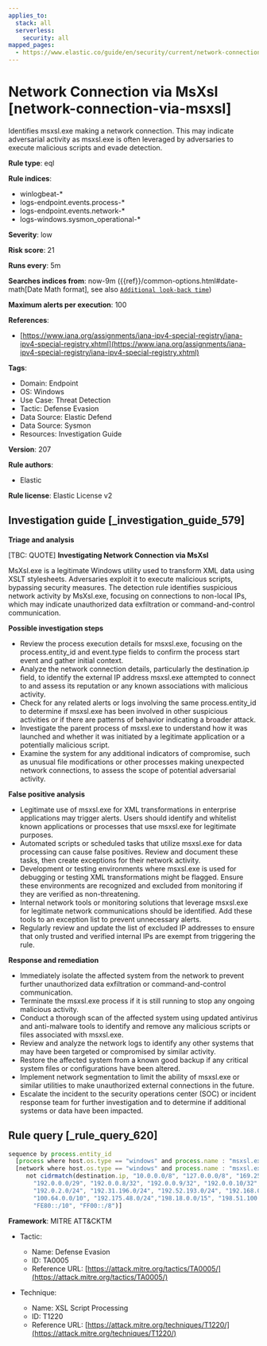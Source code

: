 ```yaml
---
applies_to:
  stack: all
  serverless:
    security: all
mapped_pages:
  - https://www.elastic.co/guide/en/security/current/network-connection-via-msxsl.html
---
```


# Network Connection via MsXsl [network-connection-via-msxsl]

Identifies msxsl.exe making a network connection. This may indicate adversarial activity as msxsl.exe is often leveraged by adversaries to execute malicious scripts and evade detection.

**Rule type**: eql

**Rule indices**:

* winlogbeat-*
* logs-endpoint.events.process-*
* logs-endpoint.events.network-*
* logs-windows.sysmon_operational-*

**Severity**: low

**Risk score**: 21

**Runs every**: 5m

**Searches indices from**: now-9m ({{ref}}/common-options.html#date-math[Date Math format], see also [`Additional look-back time`](docs-content://solutions/security/detect-and-alert/create-detection-rule.md#rule-schedule))

**Maximum alerts per execution**: 100

**References**:

* [https://www.iana.org/assignments/iana-ipv4-special-registry/iana-ipv4-special-registry.xhtml](https://www.iana.org/assignments/iana-ipv4-special-registry/iana-ipv4-special-registry.xhtml)

**Tags**:

* Domain: Endpoint
* OS: Windows
* Use Case: Threat Detection
* Tactic: Defense Evasion
* Data Source: Elastic Defend
* Data Source: Sysmon
* Resources: Investigation Guide

**Version**: 207

**Rule authors**:

* Elastic

**Rule license**: Elastic License v2

## Investigation guide [_investigation_guide_579]

**Triage and analysis**

[TBC: QUOTE]
**Investigating Network Connection via MsXsl**

MsXsl.exe is a legitimate Windows utility used to transform XML data using XSLT stylesheets. Adversaries exploit it to execute malicious scripts, bypassing security measures. The detection rule identifies suspicious network activity by MsXsl.exe, focusing on connections to non-local IPs, which may indicate unauthorized data exfiltration or command-and-control communication.

**Possible investigation steps**

* Review the process execution details for msxsl.exe, focusing on the process.entity_id and event.type fields to confirm the process start event and gather initial context.
* Analyze the network connection details, particularly the destination.ip field, to identify the external IP address msxsl.exe attempted to connect to and assess its reputation or any known associations with malicious activity.
* Check for any related alerts or logs involving the same process.entity_id to determine if msxsl.exe has been involved in other suspicious activities or if there are patterns of behavior indicating a broader attack.
* Investigate the parent process of msxsl.exe to understand how it was launched and whether it was initiated by a legitimate application or a potentially malicious script.
* Examine the system for any additional indicators of compromise, such as unusual file modifications or other processes making unexpected network connections, to assess the scope of potential adversarial activity.

**False positive analysis**

* Legitimate use of msxsl.exe for XML transformations in enterprise applications may trigger alerts. Users should identify and whitelist known applications or processes that use msxsl.exe for legitimate purposes.
* Automated scripts or scheduled tasks that utilize msxsl.exe for data processing can cause false positives. Review and document these tasks, then create exceptions for their network activity.
* Development or testing environments where msxsl.exe is used for debugging or testing XML transformations might be flagged. Ensure these environments are recognized and excluded from monitoring if they are verified as non-threatening.
* Internal network tools or monitoring solutions that leverage msxsl.exe for legitimate network communications should be identified. Add these tools to an exception list to prevent unnecessary alerts.
* Regularly review and update the list of excluded IP addresses to ensure that only trusted and verified internal IPs are exempt from triggering the rule.

**Response and remediation**

* Immediately isolate the affected system from the network to prevent further unauthorized data exfiltration or command-and-control communication.
* Terminate the msxsl.exe process if it is still running to stop any ongoing malicious activity.
* Conduct a thorough scan of the affected system using updated antivirus and anti-malware tools to identify and remove any malicious scripts or files associated with msxsl.exe.
* Review and analyze the network logs to identify any other systems that may have been targeted or compromised by similar activity.
* Restore the affected system from a known good backup if any critical system files or configurations have been altered.
* Implement network segmentation to limit the ability of msxsl.exe or similar utilities to make unauthorized external connections in the future.
* Escalate the incident to the security operations center (SOC) or incident response team for further investigation and to determine if additional systems or data have been impacted.


## Rule query [_rule_query_620]

```js
sequence by process.entity_id
  [process where host.os.type == "windows" and process.name : "msxsl.exe" and event.type == "start"]
  [network where host.os.type == "windows" and process.name : "msxsl.exe" and
     not cidrmatch(destination.ip, "10.0.0.0/8", "127.0.0.0/8", "169.254.0.0/16", "172.16.0.0/12", "192.0.0.0/24",
       "192.0.0.0/29", "192.0.0.8/32", "192.0.0.9/32", "192.0.0.10/32", "192.0.0.170/32", "192.0.0.171/32",
       "192.0.2.0/24", "192.31.196.0/24", "192.52.193.0/24", "192.168.0.0/16", "192.88.99.0/24", "224.0.0.0/4",
       "100.64.0.0/10", "192.175.48.0/24","198.18.0.0/15", "198.51.100.0/24", "203.0.113.0/24", "240.0.0.0/4", "::1",
       "FE80::/10", "FF00::/8")]
```

**Framework**: MITRE ATT&CKTM

* Tactic:

    * Name: Defense Evasion
    * ID: TA0005
    * Reference URL: [https://attack.mitre.org/tactics/TA0005/](https://attack.mitre.org/tactics/TA0005/)

* Technique:

    * Name: XSL Script Processing
    * ID: T1220
    * Reference URL: [https://attack.mitre.org/techniques/T1220/](https://attack.mitre.org/techniques/T1220/)



